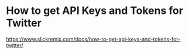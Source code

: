 # How to get API Keys and Tokens for Twitter
https://www.slickremix.com/docs/how-to-get-api-keys-and-tokens-for-twitter/
